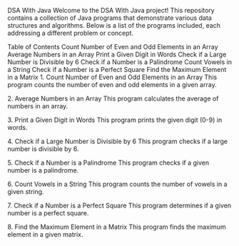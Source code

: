 DSA With Java
Welcome to the DSA With Java project! This repository contains a collection of Java programs that demonstrate various data structures and algorithms. Below is a list of the programs included, each addressing a different problem or concept.

Table of Contents
Count Number of Even and Odd Elements in an Array
Average Numbers in an Array
Print a Given Digit in Words
Check if a Large Number is Divisible by 6
Check if a Number is a Palindrome
Count Vowels in a String
Check if a Number is a Perfect Square
Find the Maximum Element in a Matrix
<a name="count-even-and-odd-elements"></a>1. Count Number of Even and Odd Elements in an Array
This program counts the number of even and odd elements in a given array.

<a name="average-numbers-in-array"></a>2. Average Numbers in an Array
This program calculates the average of numbers in an array.

<a name="digit-in-words"></a>3. Print a Given Digit in Words
This program prints the given digit (0-9) in words.

<a name="divisible-by-6"></a>4. Check if a Large Number is Divisible by 6
This program checks if a large number is divisible by 6.

<a name="palindrome-number"></a>5. Check if a Number is a Palindrome
This program checks if a given number is a palindrome.

<a name="count-vowels"></a>6. Count Vowels in a String
This program counts the number of vowels in a given string.

<a name="perfect-square"></a>7. Check if a Number is a Perfect Square
This program determines if a given number is a perfect square.

<a name="max-element-in-matrix"></a>8. Find the Maximum Element in a Matrix
This program finds the maximum element in a given matrix.